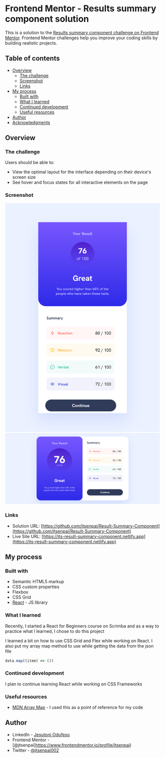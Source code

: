 # Frontend Mentor - Results summary component solution

This is a solution to the [Results summary component challenge on Frontend Mentor](https://www.frontendmentor.io/challenges/results-summary-component-CE_K6s0maV). Frontend Mentor challenges help you improve your coding skills by building realistic projects. 

## Table of contents

- [Overview](#overview)
  - [The challenge](#the-challenge)
  - [Screenshot](#screenshot)
  - [Links](#links)
- [My process](#my-process)
  - [Built with](#built-with)
  - [What I learned](#what-i-learned)
  - [Continued development](#continued-development)
  - [Useful resources](#useful-resources)
- [Author](#author)
- [Acknowledgments](#acknowledgments)

## Overview

### The challenge

Users should be able to:

- View the optimal layout for the interface depending on their device's screen size
- See hover and focus states for all interactive elements on the page

### Screenshot

![](./screenshot/mobile-screenshot.png)
![](./screenshot/desktop-screenshot.png)

### Links

- Solution URL: [https://github.com/jtsenpai/Result-Summary-Component](https://github.com/jtsenpai/Result-Summary-Component)
- Live Site URL: [https://jts-result-summary-component.netlify.app](https://jts-result-summary-component.netlify.app)

## My process

### Built with

- Semantic HTML5 markup
- CSS custom properties
- Flexbox
- CSS Grid
- [React](https://reactjs.org/) - JS library

### What I learned

Recently, I started a React for Beginners course on Scrimba and as a way to practice what I learned, I chose to do this project

I learned a bit on how to use CSS Grid and Flex while working on React. I also put my array map method to use while getting the data from the json file
```js
data.map((item) => ())
```

### Continued development

I plan to continue learning React while working on CSS Frameworks

### Useful resources

- [MDN Array Map](https://developer.mozilla.org/en-US/docs/Web/JavaScript/Reference/Global_Objects/Array/map) - I used this as a point of reference for my code

## Author

- LinkedIn - [Jesutoni Odufeso](https://www.linkedin.com/in/jesutoni-odufeso-25b1b9223)
- Frontend Mentor - [@jtsenpai]https://www.frontendmentor.io/profile/jtsenpai)
- Twitter - [@jtsenpai002](https://twitter.com/jtsenpai002)
